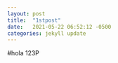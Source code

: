 ```yaml
---
layout: post
title:  "1stpost"
date:   2021-05-22 06:52:12 -0500
categories: jekyll update
---
```


#hola 123P